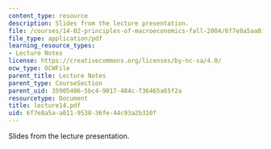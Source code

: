 ```yaml
---
content_type: resource
description: Slides from the lecture presentation.
file: /courses/14-02-principles-of-macroeconomics-fall-2004/6f7e8a5aa011953836fe44c93a2b310f_lecture14.pdf
file_type: application/pdf
learning_resource_types:
- Lecture Notes
license: https://creativecommons.org/licenses/by-nc-sa/4.0/
ocw_type: OCWFile
parent_title: Lecture Notes
parent_type: CourseSection
parent_uid: 35905406-5bc4-9017-484c-f36465a65f2a
resourcetype: Document
title: lecture14.pdf
uid: 6f7e8a5a-a011-9538-36fe-44c93a2b310f
---
```

Slides from the lecture presentation.